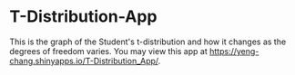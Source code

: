 # T-Distribution-App
This is the graph of the Student's t-distribution and how it changes as the degrees of freedom varies. You may view this app at https://yeng-chang.shinyapps.io/T-Distribution_App/.
